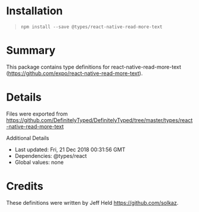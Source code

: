 # Installation
> `npm install --save @types/react-native-read-more-text`

# Summary
This package contains type definitions for react-native-read-more-text (https://github.com/expo/react-native-read-more-text).

# Details
Files were exported from https://github.com/DefinitelyTyped/DefinitelyTyped/tree/master/types/react-native-read-more-text

Additional Details
 * Last updated: Fri, 21 Dec 2018 00:31:56 GMT
 * Dependencies: @types/react
 * Global values: none

# Credits
These definitions were written by Jeff Held <https://github.com/solkaz>.
